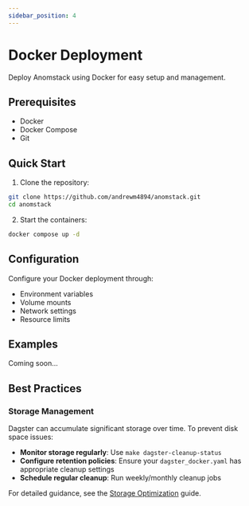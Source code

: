 ```yaml
---
sidebar_position: 4
---
```


# Docker Deployment

Deploy Anomstack using Docker for easy setup and management.

## Prerequisites

- Docker
- Docker Compose
- Git

## Quick Start

1. Clone the repository:
```bash
git clone https://github.com/andrewm4894/anomstack.git
cd anomstack
```

2. Start the containers:
```bash
docker compose up -d
```

## Configuration

Configure your Docker deployment through:
- Environment variables
- Volume mounts
- Network settings
- Resource limits

## Examples

Coming soon...

## Best Practices

### Storage Management

Dagster can accumulate significant storage over time. To prevent disk space issues:

- **Monitor storage regularly**: Use `make dagster-cleanup-status`
- **Configure retention policies**: Ensure your `dagster_docker.yaml` has appropriate cleanup settings
- **Schedule regular cleanup**: Run weekly/monthly cleanup jobs

For detailed guidance, see the [Storage Optimization](../storage-optimization.md) guide.
